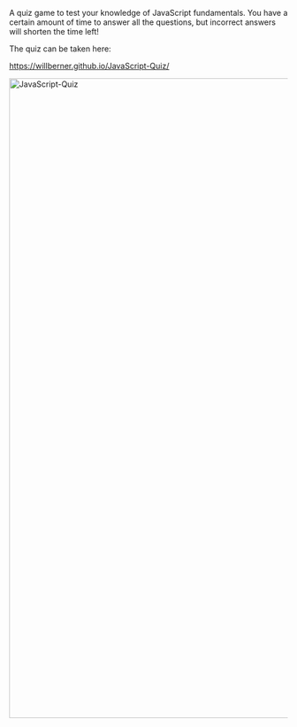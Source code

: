 A quiz game to test your knowledge of JavaScript fundamentals. You have a certain amount of time to answer all the questions, but incorrect answers will shorten the time left!

The quiz can be taken here:

https://willberner.github.io/JavaScript-Quiz/

<img width="1156" alt="JavaScript-Quiz" src="https://user-images.githubusercontent.com/25047954/123033806-58aa5a80-d3b6-11eb-993b-6730ab6208d0.png">
